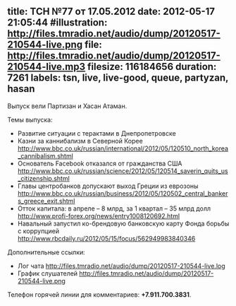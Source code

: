 title: ТСН №77 от 17.05.2012
date: 2012-05-17 21:05:44
#illustration: http://files.tmradio.net/audio/dump/20120517-210544-live.png
file: http://files.tmradio.net/audio/dump/20120517-210544-live.mp3
filesize: 116184656
duration: 7261
labels: tsn, live, live-good, queue, partyzan, hasan
---
Выпуск вели Партизан и Хасан Атаман.

Темы выпуска:

- Развитие ситуации с терактами в Днепропетровске
- Казни за каннибализм в Северной Корее
  http://www.bbc.co.uk/russian/international/2012/05/120510_north_korea_cannibalism.shtml
- Основатель Facebook отказался от гражданства США
  http://www.bbc.co.uk/russian/science/2012/05/120514_saverin_quits_us_citizenship.shtml
- Главы центробанков допускают выход Греции из еврозоны
  http://www.bbc.co.uk/russian/business/2012/05/120502_central_bankers_greece_exit.shtml
- Отток капитала: в апреле – 8 млрд, за 1 квартал – 35 млрд долл
  http://www.profi-forex.org/news/entry1008120692.html
- Навальный запустил ко-брендовую банковскую карту Фонда борьбы с коррупцией
  http://www.rbcdaily.ru/2012/05/15/focus/562949983840346

Дополнительные ссылки:

- Лог чата
  http://files.tmradio.net/audio/dump/20120517-210544-live.log
- График слушателей
  http://files.tmradio.net/audio/dump/20120517-210544-live.png

Телефон горячей линии для комментариев: **+7.911.700.3831**.
